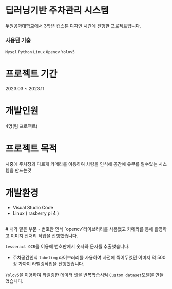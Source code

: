 # 딥러닝기반 주차관리 시스템

두원공과대학교에서 3학년 캡스톤 디자인 시간에 진행한 프로젝트입니다.
<br />
### 사용된 기술
`Mysql` `Python` `Linux` `Opencv` `Yolov5`
<br />
# 프로젝트 기간
2023.03 ~ 2023.11
<br />
# 개발인원
4명(팀 프로젝트)
<br />
# 프로젝트 목적
시중에 주차장과 다르게 카메라를 이용하여 차량을 인식해 공간에 유무를 알수있는 시스템을 만드는것
<br />
# 개발환경
- Visual Studio Code
- Linux ( rasberry pi 4 )
<br />
# 내가 맡은 부분
- 번호판 인식
`opencv`라이브러리를 사용했고 카메라를 통해 촬영하고 이미지 전처리 작업을 진행했습니다.

`tesseract OCR`을 이용해 번호판에서 숫자와 문자를 추출했습니다.
<br />
- 주차공간인식
`labelimg` 라이브러리를 사용하여 사전에 찍어두었던 이미지 약 500장 가까이 라벨링작업을 진행했습니다.

`Yolov5`을 이용하여 라벨링한 데이터 셋을 반복학습시켜 `Custom dataset`모델을 만들었습니다.
<br />
